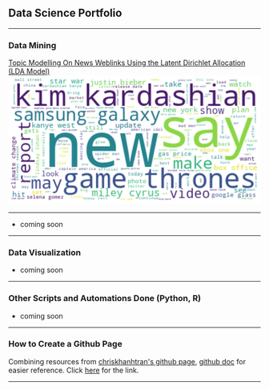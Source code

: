 ## Data Science Portfolio

---

### Data Mining 

[Topic Modelling On News Weblinks Using the Latent Dirichlet Allocation (LDA Model)](https://github.com/joeytuason83/joeytuason.github.io/blob/0787bcb38665ace91dae958de081eb568b8b2338/Machine%20Learning/LDA%20Topic%20Modelling%20on%20News%20Pages_FINAL.ipynb)
<img src="images/wordcloud.png?raw=true"/>

---

- coming soon

---

### Data Visualization

- coming soon

---

### Other Scripts and Automations Done (Python, R)

- coming soon

---

### How to Create a Github Page

Combining resources from [chriskhanhtran's github page](https://chriskhanhtran.github.io/_posts/2020-01-13-portfolio-tutorial/), [github doc](https://docs.github.com/en/pages/getting-started-with-github-pages/creating-a-github-pages-site) for easier reference. Click [here](makegithubpage.html) for the link.

---

